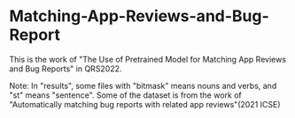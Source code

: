 # Matching-App-Reviews-and-Bug-Report
This is the work of "The Use of Pretrained Model for Matching App Reviews and Bug Reports" in QRS2022.

Note:
In "results", some files with "bitmask" means nouns and verbs, and "st" means "sentence".
Some of the dataset is from the work of  "Automatically matching bug reports with related app reviews"(2021 ICSE)
